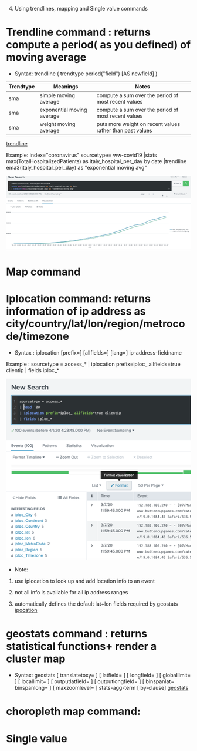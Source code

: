 4. Using trendlines, mapping and Single value commands
# Trendline command : returns compute a period( as you defined) of moving average
* Syntax: trendline ( trendtype period("field") [AS newfield] )

| Trendtype  | Meanings                  |  Notes                                                   |
| ----       | -----                     | ----                                                     |
| sma        | simple moving average     | compute a sum over the period of most recent values      |
| sma        | exponential moving average| compute a sum over the period of most recent values      |
| sma        | weight moving average     | puts more weight on recent values rather than past values|

[trendline](https://docs.splunk.com/Documentation/SplunkCloud/latest/SearchReference/Trendline)

Example: index="coronavirus" sourcetype= ww-covid19
|stats max(TotalHospitalizedPatients) as italy_hospital_per_day by date
|trendline ema3(italy_hospital_per_day) as "exponential moving avg"

![](image./italy.png)

# Map command
# Iplocation command: returns information of ip address as city/country/lat/lon/region/metrocode/timezone
* Syntax : iplocation [prefix=<string>] [allfields=<bool>] [lang=<string>] ip-address-fieldname

Example : sourcetype = access_* | iplocation prefix=iploc_ allfields=true clientip | fields iploc_*

![](image./ip.png)
* Note: 
1. use iplocation to look up and add location info to an event

2. not all info is available for all ip address ranges

3. automatically defines the default lat+lon fields required by geostats
[ipocation](https://docs.splunk.com/Documentation/Splunk/8.0.2/SearchReference/Iplocation)

# geostats command : returns statistical functions+ render a cluster map
* Syntax: geostats
[ translatetoxy=<bool> ]
[ latfield=<string> ]
[ longfield=<string> ]
[ globallimit=<int> ]
[ locallimit=<int> ]
[ outputlatfield=<string> ]
[ outputlongfield=<string> ]
[ binspanlat=<float> binspanlong=<float> ]
[ maxzoomlevel=<int> ]
stats-agg-term
[ by-clause]
[geostats](https://docs.splunk.com/Documentation/Splunk/8.0.2/SearchReference/Geostats)
# choropleth map command: 

# Single value

